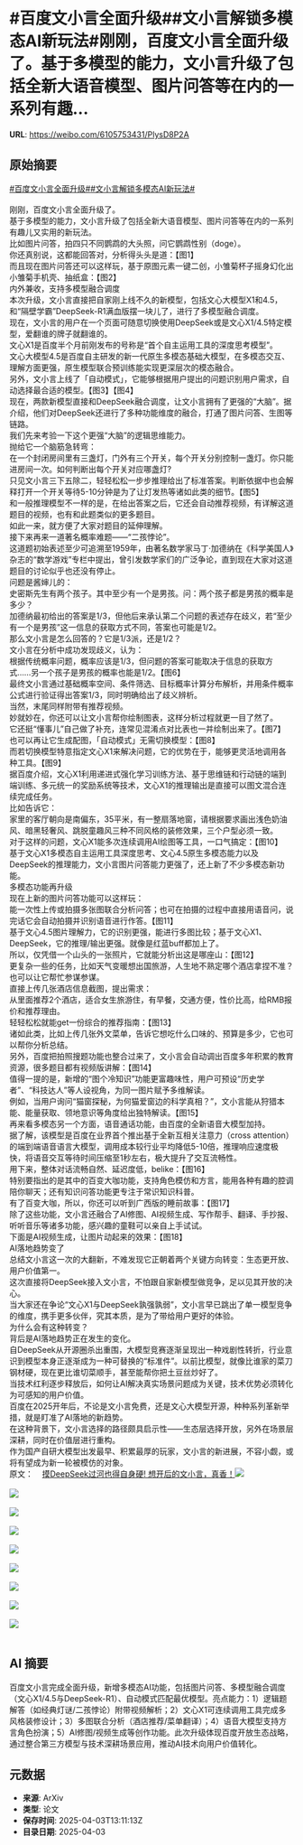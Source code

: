 # #百度文小言全面升级##文小言解锁多模态AI新玩法#刚刚，百度文小言全面升级了。基于多模型的能力，文小言升级了包括全新大语音模型、图片问答等在内的一系列有趣...

**URL**: https://weibo.com/6105753431/PlysD8P2A

## 原始摘要

<a href="https://m.weibo.cn/search?containerid=231522type%3D1%26t%3D10%26q%3D%23%E7%99%BE%E5%BA%A6%E6%96%87%E5%B0%8F%E8%A8%80%E5%85%A8%E9%9D%A2%E5%8D%87%E7%BA%A7%23&amp;extparam=%23%E7%99%BE%E5%BA%A6%E6%96%87%E5%B0%8F%E8%A8%80%E5%85%A8%E9%9D%A2%E5%8D%87%E7%BA%A7%23" data-hide=""><span class="surl-text">#百度文小言全面升级#</span></a><a href="https://m.weibo.cn/search?containerid=231522type%3D1%26t%3D10%26q%3D%23%E6%96%87%E5%B0%8F%E8%A8%80%E8%A7%A3%E9%94%81%E5%A4%9A%E6%A8%A1%E6%80%81AI%E6%96%B0%E7%8E%A9%E6%B3%95%23&amp;extparam=%23%E6%96%87%E5%B0%8F%E8%A8%80%E8%A7%A3%E9%94%81%E5%A4%9A%E6%A8%A1%E6%80%81AI%E6%96%B0%E7%8E%A9%E6%B3%95%23" data-hide=""><span class="surl-text">#文小言解锁多模态AI新玩法#</span></a><br><br>刚刚，百度文小言全面升级了。<br>基于多模型的能力，文小言升级了包括全新大语音模型、图片问答等在内的一系列有趣儿又实用的新玩法。<br>比如图片问答，拍四只不同鹦鹉的大头照，问它鹦鹉性别（doge）。<br>你还真别说，这都能回答对，分析得头头是道：【图1】<br>而且现在图片问答还可以这样玩，基于原图元素一键二创，小雏菊杯子摇身幻化出小雏菊手机壳、抽纸盒：【图2】<br>内外兼收，支持多模型融合调度<br>本次升级，文小言直接把自家刚上线不久的新模型，包括文心大模型X1和4.5，和“隔壁学霸”DeepSeek-R1满血版摆一块儿了，进行了多模型融合调度。<br>现在，文小言的用户在一个页面可随意切换使用DeepSeek或是文心X1/4.5特定模型，爱翻谁的牌子就翻谁的。<br>文心X1是百度半个月前刚发布的号称是“首个自主运用工具的深度思考模型”。<br>文心大模型4.5是百度自主研发的新一代原生多模态基础大模型，在多模态交互、理解方面更强，原生模型联合预训练能实现更深层次的模态融合。<br>另外，文小言上线了「自动模式」，它能够根据用户提出的问题识别用户需求，自动选择最合适的模型。【图3】【图4】<br>现在，两款新模型直接和DeepSeek融合调度，让文小言拥有了更强的“大脑”。据介绍，他们对DeepSeek还进行了多种功能维度的融合，打通了图片问答、生图等链路。<br>我们先来考验一下这个更强“大脑”的逻辑思维能力。<br>抛给它一个脑筋急转弯：<br>在一个封闭房间里有三盏灯，门外有三个开关，每个开关分别控制一盏灯。你只能进房间一次。如何判断出每个开关对应哪盏灯?<br>只见文小言三下五除二，轻轻松松一步步推理给出了标准答案。判断依据中也会解释打开一个开关等待5-10分钟是为了让灯发热等诸如此类的细节。【图5】<br>和一般推理模型不一样的是，在给出答案之后，它还会自动推荐视频，有详解这道题目的视频，也有和此题类似的更多题目。<br>如此一来，就方便了大家对题目的延伸理解。<br>接下来再来一道著名概率难题——“二孩悖论”。<br>这道题初始表述至少可追溯至1959年，由著名数学家马丁·加德纳在《科学美国人》杂志的“数学游戏”专栏中提出，曾引发数学家们的广泛争论，直到现在大家对这道题目的讨论似乎也还没有停止。<br>问题是酱婶儿的：<br>史密斯先生有两个孩子。其中至少有一个是男孩。问：两个孩子都是男孩的概率是多少？<br>加德纳最初给出的答案是1/3，但他后来承认第二个问题的表述存在歧义，若“至少有一个是男孩”这一信息的获取方式不同，答案也可能是1/2。<br>那么文小言是怎么回答的？它是1/3派，还是1/2？<br>文小言在分析中成功发现歧义，认为：<br>根据传统概率问题，概率应该是1/3，但问题的答案可能取决于信息的获取方式……另一个孩子是男孩的概率也能是1/2。【图6】<br>最终文小言通过基础概率空间、条件筛选、目标概率计算分布解析，并用条件概率公式进行验证得出答案1/3，同时明确给出了歧义辨析。<br>当然，末尾同样附带有推荐视频。<br>妙就妙在，你还可以让文小言帮你绘制图表，这样分析过程就更一目了然了。<br>它还挺“懂事儿”自己做了补充，连常见混淆点对比表也一并绘制出来了。【图7】<br>也可以再让它生成配图，「自动模式」无需切换模型：【图8】<br>而若切换模型特意指定文心X1来解决问题，它的优势在于，能够更灵活地调用各种工具。【图9】<br>据百度介绍，文心X1利用递进式强化学习训练方法、基于思维链和行动链的端到端训练、多元统一的奖励系统等技术，文心X1的推理输出是直接可以图文混合连续完成任务。<br>比如告诉它：<br>家里的客厅朝向是南偏东，35平米，有一整扇落地窗，请根据要求画出浅色奶油风、暗黑轻奢风、跳脱童趣风三种不同风格的装修效果，三个户型必须一致。<br>对于这样的问题，文心X1能多次连续调用AI绘图等工具，一口气搞定：【图10】<br>基于文心X1多模态自主运用工具深度思考、文心4.5原生多模态能力以及DeepSeek的推理能力，文小言图片问答能力更强了，还上新了不少多模态新功能。<br>多模态功能再升级<br>现在上新的图片问答功能可以这样玩：<br>能一次性上传或拍摄多张图联合分析问答；也可在拍摄的过程中直接用语音问，说完话它会自动拍摄并识别语音进行作答。【图11】<br>基于文心4.5图片理解力，它的识别更强，能进行多图比较；基于文心X1、DeepSeek，它的推理/输出更强。就像是红蓝buff都加上了。<br>所以，仅凭借一个山头的一张照片，它就能分析出这是哪座山：【图12】<br>更复杂一些的任务，比如天气变暖想出国旅游，人生地不熟定哪个酒店拿捏不准？也可以让它帮忙参谋参谋。<br>直接上传几张酒店信息截图，提出需求：<br>从里面推荐2个酒店，适合女生旅游住，有早餐，交通方便，性价比高，给RMB报价和推荐理由。<br>轻轻松松就能get一份综合的推荐指南：【图13】<br>诸如此类，比如上传几张外文菜单，告诉它想吃什么口味的、预算是多少，它也可以帮你分析总结。<br>另外，百度把拍照搜题功能也整合过来了，文小言会自动调出百度多年积累的教育资源，很多题目都有视频版讲解：【图14】<br>值得一提的是，新增的“图个冷知识”功能更富趣味性，用户可预设“历史学者”、“科技达人”等人设视角，为同一图片赋予多维解读。<br>例如，当用户询问“猫窗探秘，为何猫爱窗边的科学真相？”，文小言能从狩猎本能、能量获取、领地意识等角度给出独特解读。【图15】<br>再来看多模态另一个方面，语音通话功能，由百度的全新语音大模型加持。<br>据了解，该模型是百度在业界首个推出基于全新互相关注意力（cross attention）的端到端语音语言大模型，调用成本较行业平均降低5-10倍，推理响应速度极快，将语音交互等待时间压缩至1秒左右，极大提升了交互流畅性。<br>用下来，整体对话流畅自然、延迟度低，belike：【图16】<br>特别要指出的是其中的百变大咖功能，支持角色模仿和方言，能用各种有趣的腔调陪你聊天；还有知识问答功能更专注于常识知识科普。<br>有了百变大咖，所以，你还可以听到广西版的睡前故事：【图17】<br>除了这些功能，文小言还融合了AI修图、AI视频生成、写作帮手、翻译、手抄报、听听音乐等诸多功能，感兴趣的童鞋可以亲自上手试试。<br>下面是AI视频生成，让图片动起来的效果：【图18】<br>AI落地趋势变了<br>总结文小言这一次的大翻新，不难发现它正朝着两个关键方向转变：生态更开放、用户价值第一。<br>这次直接将DeepSeek接入文小言，不怕跟自家新模型做竞争，足以见其开放的决心。<br>当大家还在争论“文心X1与DeepSeek孰强孰弱”，文小言早已跳出了单一模型竞争的维度，携手更多伙伴，究其本质，是为了带给用户更好的体验。<br>为什么会有这种转变？<br>背后是AI落地趋势正在发生的变化。<br>自DeepSeek从开源圈杀出重围，大模型竞赛逐渐呈现出一种戏剧性转折，行业意识到模型本身正逐渐成为一种可替换的“标准件”。以前比模型，就像比谁家的菜刀钢材硬，现在更比谁切菜顺手，甚至能帮你把土豆丝炒好了。<br>当技术红利逐步释放后，如何让AI解决真实场景问题成为关键，技术优势必须转化为可感知的用户价值。<br>百度在2025开年后，不论是文小言免费，还是文心大模型开源，种种系列革新举措，就是盯准了AI落地的新趋势。<br>在这种背景下，文小言选择的路径颇具启示性——生态层选择开放，另外在场景层深耕，同时在价值层进行重构。<br>作为国产自研大模型出发最早、积累最厚的玩家，文小言的新进展，不容小觑，或将有望成为新一轮被模仿的对象。<br>原文：<a href="https://weibo.cn/sinaurl?u=https%3A%2F%2Fmp.weixin.qq.com%2Fs%2FlOrYfWN-WxsHBlQK_f39FQ" data-hide=""><span class="url-icon"><img style="width: 1rem;height: 1rem" src="https://h5.sinaimg.cn/upload/2015/09/25/3/timeline_card_small_web_default.png" referrerpolicy="no-referrer"></span><span class="surl-text">摸DeepSeek过河也得自身硬! 想开后的文小言，真香！</span></a><img style="" src="https://tvax1.sinaimg.cn/large/006Fd7o3gy1i03nwjngucg307q0feb2a.gif" referrerpolicy="no-referrer"><br><br><img style="" src="https://tvax4.sinaimg.cn/large/006Fd7o3gy1i03nxjotrsg307s0f8hdv.gif" referrerpolicy="no-referrer"><br><br><img style="" src="https://tvax3.sinaimg.cn/large/006Fd7o3gy1i03nrinlinj30n20k077v.jpg" referrerpolicy="no-referrer"><br><br><img style="" src="https://tvax2.sinaimg.cn/large/006Fd7o3gy1i03nriyuyyj30zk09dad2.jpg" referrerpolicy="no-referrer"><br><br><img style="" src="https://tvax3.sinaimg.cn/large/006Fd7o3gy1i03ny1tiwog30a40iqe84.gif" referrerpolicy="no-referrer"><br><br><img style="" src="https://tvax4.sinaimg.cn/large/006Fd7o3gy1i03nyeqgy8g30a40iqu11.gif" referrerpolicy="no-referrer"><br><br><img style="" src="https://tvax4.sinaimg.cn/large/006Fd7o3gy1i03nrkaic5j30mc0k0jx3.jpg" referrerpolicy="no-referrer"><br><br><img style="" src="https://tvax2.sinaimg.cn/large/006Fd7o3gy1i03nrizsbhj30lk0k041v.jpg" referrerpolicy="no-referrer"><br><br><img style="" src="https://tvax4.sinaimg.cn/large/006Fd7o3gy1i03nrhb0e8j30zk08odji.jpg" referrerpolicy="no-referrer"><br><br>

## AI 摘要

百度文小言完成全面升级，新增多模态AI功能，包括图片问答、多模型融合调度（文心X1/4.5与DeepSeek-R1）、自动模式匹配最优模型。亮点能力：1）逻辑题解答（如经典灯谜/二孩悖论）附带视频解析；2）文心X1可连续调用工具完成多风格装修设计；3）多图联合分析（酒店推荐/菜单翻译）；4）语音大模型支持方言角色扮演；5）AI修图/视频生成等创作功能。此次升级体现百度开放生态战略，通过整合第三方模型与技术深耕场景应用，推动AI技术向用户价值转化。

## 元数据

- **来源**: ArXiv
- **类型**: 论文
- **保存时间**: 2025-04-03T13:11:13Z
- **目录日期**: 2025-04-03
